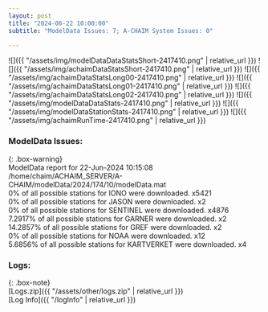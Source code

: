 ```yaml
---
layout: post
title: "2024-06-22 10:00:00"
subtitle: "ModelData Issues: 7; A-CHAIM System Issues: 0"

---
```


![]({{ "/assets/img/modelDataDataStatsShort-2417410.png" | relative_url }})
![]({{ "/assets/img/achaimDataStatsShort-2417410.png" | relative_url }})
![]({{ "/assets/img/achaimDataStatsLong00-2417410.png" | relative_url }})
![]({{ "/assets/img/achaimDataStatsLong01-2417410.png" | relative_url }})
![]({{ "/assets/img/achaimDataStatsLong02-2417410.png" | relative_url }})
![]({{ "/assets/img/modelDataDataStats-2417410.png" | relative_url }})
![]({{ "/assets/img/modelDataStationStats-2417410.png" | relative_url }})
![]({{ "/assets/img/achaimRunTime-2417410.png" | relative_url }})


### ModelData Issues:  
  
{: .box-warning}  
 ModelData report for 22-Jun-2024 10:15:08   
 /home/chaim/ACHAIM_SERVER/A-CHAIM/modelData/2024/174/10/modelData.mat   
 0% of all possible stations for IONO were downloaded. x5421   
 0% of all possible stations for JASON were downloaded. x2   
 0% of all possible stations for SENTINEL were downloaded. x4876   
 7.2917% of all possible stations for GARNER were downloaded. x2   
 14.2857% of all possible stations for GREF were downloaded. x2   
 0% of all possible stations for NOAA were downloaded. x12   
 5.6856% of all possible stations for KARTVERKET were downloaded. x4   
  


### Logs:  
  
{: .box-note}  
[Logs.zip]({{ "/assets/other/logs.zip" | relative_url }})  
[Log Info]({{ "/logInfo" | relative_url }})  
